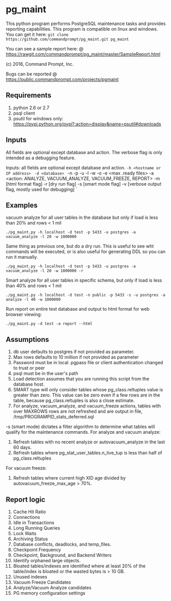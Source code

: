 # pg_maint
This python program performs PostgreSQL maintenance tasks and provides reporting capabilities.  This program is compatible on linux and windows.  You can get it here:
`git clone https://github.com/commandprompt/pg_maint.git pg_maint`

You can see a sample report here:
@ https://rawgit.com/commandprompt/pg_maint/master/SampleReport.html

(c) 2016, Command Prompt, Inc.

Bugs can be reported @ https://public.commandprompt.com/projects/pgmaint

## Requirements
1. python 2.6 or 2.7
2. psql client 
3. psutil for windows only: https://pypi.python.org/pypi?:action=display&name=psutil#downloads

## Inputs
All fields are optional except database and action. The verbose flag is only intended as a debugging feature.

Inputs: all fields are optional except database and action.
`-h <hostname or IP address> `
`-d <database> `
-n <schema>
-p <PORT>
-u <db user>
-l <load threshold>
-w <max rows> 
-o <work window in minutes> 
-e <max .ready files> 
-a <action: ANALYZE, VACUUM_ANALYZE, VACUUM_FREEZE, REPORT>
-m [html format flag] 
-r [dry run flag] 
-s [smart mode flag] 
-v [verbose output flag, mostly used for debugging]
`
## Examples
vacuum analyze for all user tables in the database but only if load is less than 20% and rows < 1 mil

`./pg_maint.py -h localhost -d test -p 5433 -u postgres -a vacuum_analyze -l 20 -w 1000000`

Same thing as previous one, but do a dry run.  This is useful to see wht commands will be executed, or is also useful for generating DDL so you can run it manually.

`./pg_maint.py -h localhost -d test -p 5433 -u postgres -a vacuum_analyze -l 20 -w 1000000 -r`

 
Smart analyze for all user tables in specific schema, but only if load is less than 40% and rows < 1 mil

`./pg_maint.py -h localhost -d test -n public -p 5433 -s -u postgres -a analyze -l 40 -w 1000000 `


Run report on entire test database and output to html format for web browser viewing:

`./pg_maint.py -d test -a report --html`


## Assumptions
1. db user defaults to postgres if not provided as parameter.
2. Max rows defaults to 10 million if not provided as parameter 
3. Password must be in local .pgpass file or client authentication changed to trust or peer
4. psql must be in the user's path
5. Load detection assumes that you are running this script from the database host.
6. SMART type will only consider tables whose pg_class.reltuples value is greater than zero. This value can be zero even if a few rows are in the table, because pg_class.reltuples is also a close estimate.
7. For analyze, vacuum_analyze, and vacuum_freeze actions, tables with over MAXROWS rows are not refreshed and are output in file, /tmp/PROGRAMPID_stats_deferred.sql


-s (smart mode) dictates a filter algorithm to determine what tables will qualify for the maintenance commands.
For analyze and vacuum analyze:

1. Refresh tables with no recent analyze or autovacuum_analyze in the last 60 days.
2. Refresh tables where pg_stat_user_tables.n_live_tup is less than half of pg_class.reltuples

For vacuum freeze:

1. Refresh tables where current high XID age divided by autovacuum_freeze_max_age > 70%.

## Report logic
1.  Cache Hit Ratio
2.  Connections
3.  Idle in Transactions
4.  Long Running Queries
5.  Lock Waits
6.  Archiving Status
7.  Database conflicts, deadlocks, and temp_files.
8.  Checkpoint Frequency
9.  Checkpoint, Background, and Backend Writers
10. Identify orphaned large objects.
11.  Bloated tables/indexes are identified where at least 20% of the table/index is bloated or the wasted bytes is > 10 GB.
12. Unused indexes
13. Vacuum Freeze Candidates
14. Analyze/Vacuum Analyze candidates
15. PG memory configuration settings
